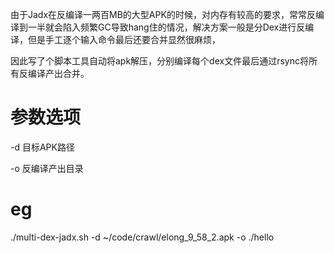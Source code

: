 由于Jadx在反编译一两百MB的大型APK的时候，对内存有较高的要求，常常反编译到一半就会陷入频繁GC导致hang住的情况，解决方案一般是分Dex进行反编译，但是手工逐个输入命令最后还要合并显然很麻烦，

因此写了个脚本工具自动将apk解压，分别编译每个dex文件最后通过rsync将所有反编译产出合并。


# 参数选项
-d 目标APK路径

-o 反编译产出目录

# eg
./multi-dex-jadx.sh -d ~/code/crawl/elong_9_58_2.apk -o ./hello
